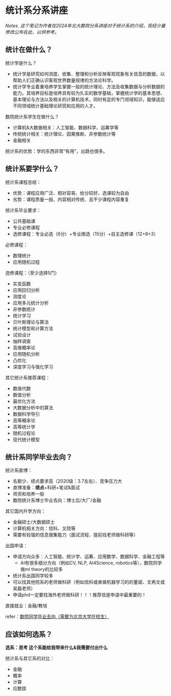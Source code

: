 # 统计系分系讲座

*Notes. 这个笔记为作者在2024年北大数院分系讲座对于统计系的介绍，现经少量修改公布在此，以供参考。*

## 统计在做什么？

统计学是什么？

+ 统计学是研究如何测度、收集、整理和分析反映客观现象有关信息的数据，以帮助人们正确认识客观世界数量规律的方法论科学。
+ 统计学专业着重培养学生掌握一般的统计理论、方法及收集数据与分析数据的能力。其培养目标是培养具有较为扎实的数学基础，掌握统计学的基本思想、基本理论与方法以及相关的计算机技术，同时有定的专门领域知识，能够适应不同领域统计基础理论研究和应用的人才。

数院统计系学生在做什么？

+ 计算机&大数据相关：人工智能、数据科学、运筹学等
+ 传统统计相关：统计理论、因果推断、非参数统计等
+ 金融相关

统计系的优势：学的东西非常“有用”，出路也很多。

## 统计系要学什么？

统计系课程总结：

+ 优势：课程应用广泛、相对容易、给分较好、选课较为自由
+ 劣势：课程质量一般、内容相对传统、且不少课程内容重复

统计系毕业要求：

+ 公共基础课
+ 专业必修课程
+ 选修课程：专业必选（6分）+专业限选（15分）+自主选修课（12+8+3）

必修课程：

+ 数理统计
+ 应用随机过程

选修课程：（至少选择5门）

+ 实变函数
+ 应用回归分析
+ 测度论
+ 应用多元统计分析
+ 非参数统计
+ 统计学习
+ 贝叶斯理论与算法
+ 统计模型和计算方法
+ 试验设计
+ 抽样调查
+ 高维概率论
+ 应用随机分析
+ 凸优化
+ 深度学习与强化学习

其它统计系推荐课程：

+ 数值代数
+ 数值分析
+ 最优化方法
+ 大数据分析中的算法
+ 数据科学导引
+ 高等概率论
+ 高等统计学
+ 随机过程论
+ 现代统计模型

## 统计系同学毕业去向？

统计系直博：

+ 名额少、绩点要求高（2020级：3.7左右）、竞争压力大
+ 直博准备：**绩点**+科研+笔试&面试
+ 师资和培养一般
+ 数院统计系博士毕业去向：博士后/大厂/金融

其它国内升学方向：

+ 金融硕士/大数据硕士
+ 计算机相关方向：信科、叉院等
+ 需要有较强的信息搜集能力（面试流程、提前找老师做科研等）

出国申请：

+ 申请方向众多：人工智能、统计学、运筹、应用数学、数据科学、金融工程等
  + AI有很多细分方向（例如CV, NLP, AI4Science, robotics等），数院同学做ml theory的比较多
+ 统计系出国同学较多
+ 可以找其他院系的老师做科研（例如信科或者做机器学习的的董斌、文再文或吴磊老师）
+ 申请phd一定要找海外老师做科研！！！推荐信是申请中最重要的！

直接就业：金融/教培

refer：[数院同学毕业去向（需要为北京大学在校生）](http://portal.math.pku.edu.cn/htdocs/showmodule.php?keyword=%E6%AF%95%E4%B8%9A%E5%8E%BB%E5%90%91)

## 应该如何选系？

**选系：思考 这个系能给我带来什么&我需要付出什么**

统计系与其它系的对比：

+ 金融
+ 概率
+ 计算
+ 应数拔
